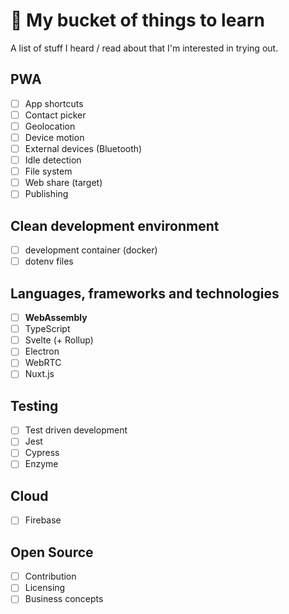 # 🔭 My bucket of things to learn

A list of stuff I heard / read about that I'm interested in trying out.

## **PWA**
- [ ] App shortcuts
- [ ] Contact picker
- [ ] Geolocation
- [ ] Device motion
- [ ] External devices (Bluetooth)
- [ ] Idle detection
- [ ] File system
- [ ] Web share (target)
- [ ] Publishing

## **Clean development environment**
- [ ] development container (docker) 
- [ ] dotenv files

## Languages, frameworks and technologies
- [ ] **WebAssembly**
- [ ] TypeScript
- [ ] Svelte (+ Rollup)
- [ ] Electron
- [ ] WebRTC
- [ ] Nuxt.js

## Testing
- [ ] Test driven development
- [ ] Jest
- [ ] Cypress
- [ ] Enzyme

## Cloud
- [ ] Firebase

## Open Source
- [ ] Contribution
- [ ] Licensing
- [ ] Business concepts